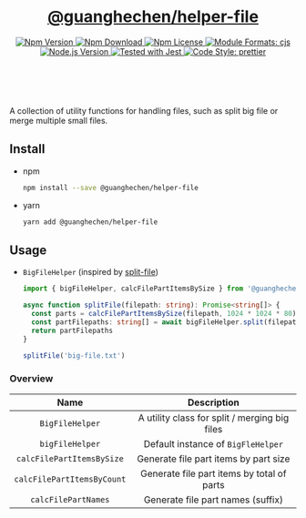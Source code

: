 <header>
  <h1 align="center">
    <a href="https://github.com/guanghechen/node-scaffolds/tree/@guanghechen/helper-file@5.0.3/packages/helper-file#readme">@guanghechen/helper-file</a>
  </h1>
  <div align="center">
    <a href="https://www.npmjs.com/package/@guanghechen/helper-file">
      <img
        alt="Npm Version"
        src="https://img.shields.io/npm/v/@guanghechen/helper-file.svg"
      />
    </a>
    <a href="https://www.npmjs.com/package/@guanghechen/helper-file">
      <img
        alt="Npm Download"
        src="https://img.shields.io/npm/dm/@guanghechen/helper-file.svg"
      />
    </a>
    <a href="https://www.npmjs.com/package/@guanghechen/helper-file">
      <img
        alt="Npm License"
        src="https://img.shields.io/npm/l/@guanghechen/helper-file.svg"
      />
    </a>
    <a href="#install">
      <img
        alt="Module Formats: cjs"
        src="https://img.shields.io/badge/module_formats-cjs-green.svg"
      />
    </a>
    <a href="https://github.com/nodejs/node">
      <img
        alt="Node.js Version"
        src="https://img.shields.io/node/v/@guanghechen/helper-file"
      />
    </a>
    <a href="https://github.com/facebook/jest">
      <img
        alt="Tested with Jest"
        src="https://img.shields.io/badge/tested_with-jest-9c465e.svg"
      />
    </a>
    <a href="https://github.com/prettier/prettier">
      <img
        alt="Code Style: prettier"
        src="https://img.shields.io/badge/code_style-prettier-ff69b4.svg?style=flat-square"
      />
    </a>
  </div>
</header>
<br/>

A collection of utility functions for handling files, such as split big file or
merge multiple small files.


## Install

* npm

  ```bash
  npm install --save @guanghechen/helper-file
  ```

* yarn

  ```bash
  yarn add @guanghechen/helper-file
  ```

## Usage

* `BigFileHelper` (inspired by [split-file][])

  ```typescript
  import { bigFileHelper, calcFilePartItemsBySize } from '@guanghechen/helper-file'

  async function splitFile(filepath: string): Promise<string[]> {
    const parts = calcFilePartItemsBySize(filepath, 1024 * 1024 * 80) // 80MB per chunk 
    const partFilepaths: string[] = await bigFileHelper.split(filepath, parts)
    return partFilepaths
  }

  splitFile('big-file.txt')
  ```

### Overview

Name                                | Description
:----------------------------------:|:----------------------------:
`BigFileHelper`                     | A utility class for split / merging big files
`bigFileHelper`                     | Default instance of `BigFleHelper`
`calcFilePartItemsBySize`           | Generate file part items by part size
`calcFilePartItemsByCount`          | Generate file part items by total of parts
`calcFilePartNames`                 | Generate file part names (suffix)


[homepage]: https://github.com/guanghechen/node-scaffolds/tree/@guanghechen/helper-file@5.0.3/packages/helper-file#readme
[split-file]: https://github.com/tomvlk/node-split-file
